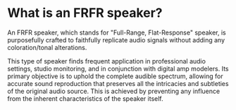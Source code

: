 # What is an FRFR speaker?

An FRFR speaker, which stands for "Full-Range, Flat-Response" speaker, is purposefully crafted to faithfully replicate audio signals without adding any coloration/tonal alterations.

This type of speaker finds frequent application in professional audio settings, studio monitoring, and in conjunction with digital amp modelers. Its primary objective is to uphold the complete audible spectrum, allowing for accurate sound reproduction that preserves all the intricacies and subtleties of the original audio source. This is achieved by preventing any influence from the inherent characteristics of the speaker itself.